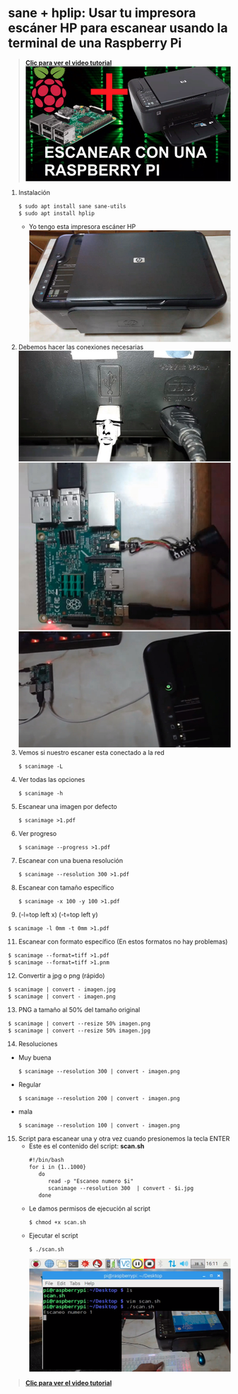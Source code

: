 # sane + hplip: Usar tu impresora escáner HP para escanear usando la terminal de una Raspberry Pi
>**[Clic para ver el video tutorial](https://www.youtube.com/watch?v=W6Qe1dYgHRA "Clic para vel el video tutorial")**
![](./img/1.png)
1. Instalación
   ```
   $ sudo apt install sane sane-utils
   $ sudo apt install hplip
   ```
   * Yo tengo esta impresora escáner HP
     ![](./img/2.png)
3. Debemos hacer las conexiones necesarias
   ![](./img/3.png)
   ![](./img/4.png)
   ![](./img/5.png)
4. Vemos si nuestro escaner esta conectado a la red
   ```
   $ scanimage -L
   ```
5. Ver todas las opciones
   ```
   $ scanimage -h
   ```
6. Escanear una imagen por defecto
   ```
   $ scanimage >1.pdf
   ```
7. Ver progreso
   ```
   $ scanimage --progress >1.pdf
   ```
8. Escanear con una buena resolución
   ```
   $ scanimage --resolution 300 >1.pdf
   ```
9. Escanear con tamaño específico
   ```
   $ scanimage -x 100 -y 100 >1.pdf
   ```
10. (-l=top left x) (-t=top left y)
   ```
   $ scanimage -l 0mm -t 0mm >1.pdf
   ```
11. Escanear con formato específico (En estos formatos no hay problemas)
   ```
   $ scanimage --format=tiff >1.pdf
   $ scanimage --format=tiff >1.pnm
   ```
12. Convertir a jpg o png (rápido)
   ```
   $ scanimage | convert - imagen.jpg
   $ scanimage | convert - imagen.png
   ```
13. PNG a tamaño al 50% del tamaño original
   ```
   $ scanimage | convert --resize 50% imagen.png
   $ scanimage | convert --resize 50% imagen.jpg
   ```
14. Resoluciones
   * Muy buena
     ```
     $ scanimage --resolution 300 | convert - imagen.png
     ```
   * Regular
     ```
     $ scanimage --resolution 200 | convert - imagen.png
     ```
   * mala
     ```
     $ scanimage --resolution 100 | convert - imagen.png
     ```
15. Script para escanear una y otra vez cuando presionemos la tecla ENTER
    * Este es el contenido del script: **scan.sh**
      ```
      #!/bin/bash
      for i in {1..1000}
         do
    		read -p "Escaneo numero $i"
    		scanimage --resolution 300  | convert - $i.jpg
         done 
      ```
    * Le damos permisos de ejecución al script
      ```
      $ chmod +x scan.sh
      ```
    * Ejecutar el script
      ```
      $ ./scan.sh
      ```
      ![](./img/6.png)
 
>**[Clic para ver el video tutorial](https://www.youtube.com/watch?v=W6Qe1dYgHRA "Clic para vel el video tutorial")**
